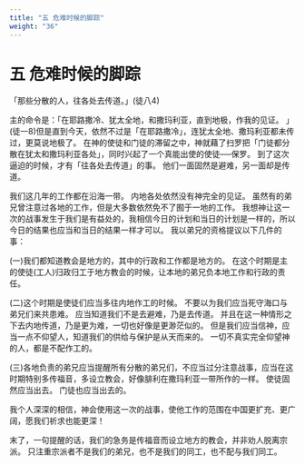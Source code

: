 ```yaml
---
title: "五 危难时候的脚踪"
weight: "36"
---
```


# 五 危难时候的脚踪


「那些分散的人，往各处去传道。」(徒八4)

主的命令是：「在耶路撒冷、犹太全地，和撒玛利亚，直到地极，作我的见证。
」(徒一8)但是直到今天，依然不过是「在耶路撒冷」，连犹太全地、撒玛利亚都未传过，更莫说地极了。
在神的使徒和门徒的滞留之中，神就藉了扫罗把「门徒都分散在犹太和撒玛利亚各处」，同时兴起了一个真能出使的使徒──保罗。
到了这次逼迫的时候，才有「往各处去传道」的事。
他们一面固然是避难，另一面却是传道。

我们这几年的工作都在沿海一带。
内地各处依然没有神完全的见证。
虽然有的弟兄曾注意过各地的工作，但是大多数依然免不了囿于一地的工作。
我想神让这一次的战事发生于我们是有益处的，我相信今日的计划和当日的计划是一样的，所以今日的结果也应当和当日的结果一样才可以。
我以弟兄的资格提议以下几件的事：

(一)我们都知道教会是地方的，其中的行政和工作都是地方的。
在这个时期是主的使徒(工人)归政归工于地方教会的时候，让本地的弟兄负本地工作和行政的责任。

(二)这个时期是使徒们应当多往内地作工的时候。
不要以为我们应当死守海口与弟兄们来共患难。
应当知道我们不是去避难，乃是去传道。
并且在这一种情形之下去内地传道，乃是更为难，一切也好像是更渺茫似的。
但是我们应当信神，应当一点不仰望人，知道我们的供给与保护是从天而来的。
一切不真实完全仰望神的人，都是不配作工的。

(三)各地负责的弟兄应当提醒所有分散的弟兄们，不应当过分注意战事，应当在这时期特别多传福音，多设立教会，好像腓利在撒玛利亚一带所作的一样。
使徒固然应当出去。
门徒也应当出去的。

我个人深深的相信，神会使用这一次的战事，使他工作的范围在中国更扩充、更广阔，愿我们祈求也能更深！

末了，一句提醒的话，我们的急务是传福音而设立地方的教会，并非劝人脱离宗派。
只注重宗派者不是我们的弟兄，也不是我们的同工，也不配与我们同工。

